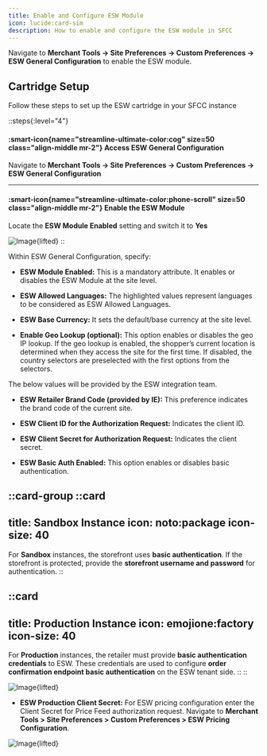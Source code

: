 ```yaml
---
title: Enable and Configure ESW Module
icon: lucide:card-sim
description: How to enable and configure the ESW module in SFCC
---
```



Navigate to **Merchant Tools → Site Preferences → Custom Preferences → ESW General Configuration** to enable the ESW module.

## Cartridge Setup

Follow these steps to set up the ESW cartridge in your SFCC instance

::steps{:level="4"}

#### :smart-icon{name="streamline-ultimate-color:cog" size=50 class="align-middle mr-2"} Access ESW General Configuration  

Navigate to **Merchant Tools → Site Preferences → Custom Preferences → ESW General Configuration**

---

#### :smart-icon{name="streamline-ultimate-color:phone-scroll" size=50 class="align-middle mr-2"} Enable the ESW Module  

Locate the **ESW Module Enabled** setting and switch it to **Yes**

![Image](/Screenshot2025-08-28215327.png){lifted}
::

Within ESW General Configuration, specify:

- **ESW Module Enabled:** This is a mandatory attribute. It enables or disables the ESW Module at the site level.

- **ESW Allowed Languages:** The highlighted values represent languages to be considered as ESW Allowed Languages.

- **ESW Base Currency:** It sets the default/base currency at the site level.

- **Enable Geo Lookup (optional):** This option enables or disables the geo IP lookup. If the geo lookup is enabled, the shopper’s current location is determined when they access the site for the first time. If disabled, the country selectors are preselected with the first options from the selectors.

The below values will be provided by the ESW integration team.

- **ESW Retailer Brand Code (provided by IE):** This preference indicates the brand code of the current site.

- **ESW Client ID for the Authorization Request:** Indicates the client ID.

- **ESW Client Secret for Authorization Request:** Indicates the client secret.

- **ESW Basic Auth Enabled:** This option enables or disables basic authentication.


::card-group
  ::card
  ---
  title: Sandbox Instance
  icon: noto:package
  icon-size: 40
  ---
  For **Sandbox** instances, the storefront uses **basic authentication**. If the storefront is protected, provide the **storefront username and password** for authentication.
  ::

  ::card
  ---
  title: Production Instance
  icon: emojione:factory
  icon-size: 40
  ---
  For **Production** instances, the retailer must provide **basic authentication credentials** to ESW. These credentials are used to configure **order confirmation endpoint basic authentication** on the ESW tenant side.
  ::
::  

![Image](/Screenshot2025-08-28215327.png){lifted}

- **ESW Production Client Secret:** For ESW pricing configuration enter the Client Secret for Price Feed authorization request. Navigate to **Merchant Tools > Site Preferences > Custom Preferences > ESW Pricing Configuration**.

![Image](/Screenshot2025-08-28221101.png){lifted}